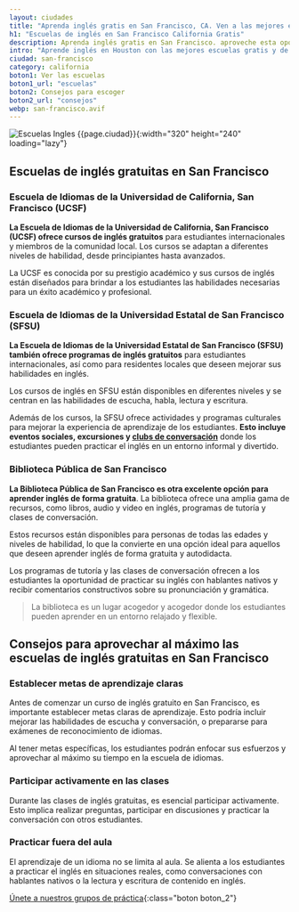 ```yaml
---
layout: ciudades
title: "Aprenda inglés gratis en San Francisco, CA. Ven a las mejores escuelas"
h1: "Escuelas de inglés en San Francisco California Gratis"
description: Aprenda inglés gratis en San Francisco. aproveche esta oportunidad única para crecimiento personal y profesional. ¡Descúbralo ahora!
intro: "Aprende inglés en Houston con las mejores escuelas gratis y de pago."
ciudad: san-francisco
category: california
boton1: Ver las escuelas
boton1_url: "escuelas"
boton2: Consejos para escoger
boton2_url: "consejos"
webp: san-francisco.avif
---
```

![Escuelas Ingles {{page.ciudad}}]({{site.baseurl}}/img/{{page.webp}} "Clases inglés {{page.ciudad|capitalize}}"){:width="320" height="240" loading="lazy"}

## Escuelas de inglés gratuitas en San Francisco

### Escuela de Idiomas de la Universidad de California, San Francisco (UCSF)

**La Escuela de Idiomas de la Universidad de California, San Francisco (UCSF) ofrece cursos de inglés gratuitos** para estudiantes internacionales y miembros de la comunidad local. Los cursos se adaptan a diferentes niveles de habilidad, desde principiantes hasta avanzados.

La UCSF es conocida por su prestigio académico y sus cursos de inglés están diseñados para brindar a los estudiantes las habilidades necesarias para un éxito académico y profesional.

### Escuela de Idiomas de la Universidad Estatal de San Francisco (SFSU)

**La Escuela de Idiomas de la Universidad Estatal de San Francisco (SFSU) también ofrece programas de inglés gratuitos** para estudiantes internacionales, así como para residentes locales que deseen mejorar sus habilidades en inglés.

Los cursos de inglés en SFSU están disponibles en diferentes niveles y se centran en las habilidades de escucha, habla, lectura y escritura.

Además de los cursos, la SFSU ofrece actividades y programas culturales para mejorar la experiencia de aprendizaje de los estudiantes. **Esto incluye eventos sociales, excursiones y [clubs de conversación](/#formulario)** donde los estudiantes pueden practicar el inglés en un entorno informal y divertido.

### Biblioteca Pública de San Francisco

**La Biblioteca Pública de San Francisco es otra excelente opción para aprender inglés de forma gratuita**. La biblioteca ofrece una amplia gama de recursos, como libros, audio y video en inglés, programas de tutoría y clases de conversación.

Estos recursos están disponibles para personas de todas las edades y niveles de habilidad, lo que la convierte en una opción ideal para aquellos que deseen aprender inglés de forma gratuita y autodidacta.

Los programas de tutoría y las clases de conversación ofrecen a los estudiantes la oportunidad de practicar su inglés con hablantes nativos y recibir comentarios constructivos sobre su pronunciación y gramática.

>La biblioteca es un lugar acogedor y acogedor donde los estudiantes pueden aprender en un entorno relajado y flexible.

## Consejos para aprovechar al máximo las escuelas de inglés gratuitas en San Francisco

### Establecer metas de aprendizaje claras

Antes de comenzar un curso de inglés gratuito en San Francisco, es importante establecer metas claras de aprendizaje. Esto podría incluir mejorar las habilidades de escucha y conversación, o prepararse para exámenes de reconocimiento de idiomas.

Al tener metas específicas, los estudiantes podrán enfocar sus esfuerzos y aprovechar al máximo su tiempo en la escuela de idiomas.

### Participar activamente en las clases

Durante las clases de inglés gratuitas, es esencial participar activamente. Esto implica realizar preguntas, participar en discusiones y practicar la conversación con otros estudiantes.

### Practicar fuera del aula

El aprendizaje de un idioma no se limita al aula. Se alienta a los estudiantes a practicar el inglés en situaciones reales, como conversaciones con hablantes nativos o la lectura y escritura de contenido en inglés.

[Únete a nuestros grupos de práctica](/#formulario){:class="boton boton_2"}

